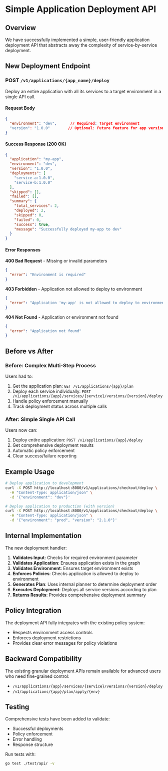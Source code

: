 # Simple Application Deployment API

## Overview

We have successfully implemented a simple, user-friendly application deployment API that abstracts away the complexity of service-by-service deployment.

## New Deployment Endpoint

### POST `/v1/applications/{app_name}/deploy`

Deploy an entire application with all its services to a target environment in a single API call.

#### Request Body
```json
{
  "environment": "dev",      // Required: Target environment
  "version": "1.0.0"        // Optional: Future feature for app versioning
}
```

#### Success Response (200 OK)
```json
{
  "application": "my-app",
  "environment": "dev",
  "version": "1.0.0",
  "deployments": [
    "service-a:1.0.0",
    "service-b:1.0.0"
  ],
  "skipped": [],
  "failed": [],
  "summary": {
    "total_services": 2,
    "deployed": 2,
    "skipped": 0,
    "failed": 0,
    "success": true,
    "message": "Successfully deployed my-app to dev"
  }
}
```

#### Error Responses

**400 Bad Request** - Missing or invalid parameters
```json
{
  "error": "Environment is required"
}
```

**403 Forbidden** - Application not allowed to deploy to environment
```json
{
  "error": "Application 'my-app' is not allowed to deploy to environment 'prod'"
}
```

**404 Not Found** - Application or environment not found
```json
{
  "error": "Application not found"
}
```

## Before vs After

### Before: Complex Multi-Step Process
Users had to:
1. Get the application plan: `GET /v1/applications/{app}/plan`
2. Deploy each service individually: `POST /v1/applications/{app}/services/{service}/versions/{version}/deploy`
3. Handle policy enforcement manually
4. Track deployment status across multiple calls

### After: Simple Single API Call
Users now can:
1. Deploy entire application: `POST /v1/applications/{app}/deploy`
2. Get comprehensive deployment results
3. Automatic policy enforcement
4. Clear success/failure reporting

## Example Usage

```bash
# Deploy application to development
curl -X POST http://localhost:8080/v1/applications/checkout/deploy \
  -H "Content-Type: application/json" \
  -d '{"environment": "dev"}'

# Deploy application to production (with version)
curl -X POST http://localhost:8080/v1/applications/checkout/deploy \
  -H "Content-Type: application/json" \
  -d '{"environment": "prod", "version": "2.1.0"}'
```

## Internal Implementation

The new deployment handler:

1. **Validates Input**: Checks for required environment parameter
2. **Validates Application**: Ensures application exists in the graph
3. **Validates Environment**: Ensures target environment exists
4. **Enforces Policies**: Checks application is allowed to deploy to environment
5. **Generates Plan**: Uses internal planner to determine deployment order
6. **Executes Deployment**: Deploys all service versions according to plan
7. **Returns Results**: Provides comprehensive deployment summary

## Policy Integration

The deployment API fully integrates with the existing policy system:
- Respects environment access controls
- Enforces deployment restrictions
- Provides clear error messages for policy violations

## Backward Compatibility

The existing granular deployment APIs remain available for advanced users who need fine-grained control:
- `/v1/applications/{app}/services/{service}/versions/{version}/deploy`
- `/v1/applications/{app}/plan/apply/{env}`

## Testing

Comprehensive tests have been added to validate:
- Successful deployments
- Policy enforcement
- Error handling
- Response structure

Run tests with:
```bash
go test ./test/api/ -v
```
